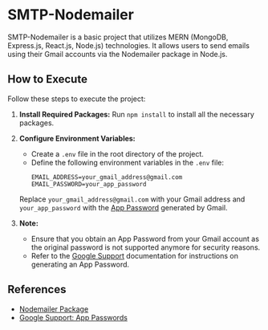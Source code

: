 # SMTP-Nodemailer

SMTP-Nodemailer is a basic project that utilizes MERN (MongoDB, Express.js, React.js, Node.js) technologies. It allows users to send emails using their Gmail accounts via the Nodemailer package in Node.js.

## How to Execute

Follow these steps to execute the project:

1. **Install Required Packages:** Run `npm install` to install all the necessary packages.

2. **Configure Environment Variables:**
   - Create a `.env` file in the root directory of the project.
   - Define the following environment variables in the `.env` file:
     ```
     EMAIL_ADDRESS=your_gmail_address@gmail.com
     EMAIL_PASSWORD=your_app_password
     ```
   Replace `your_gmail_address@gmail.com` with your Gmail address and `your_app_password` with the [App Password](https://support.google.com/mail/answer/185833?hl=en) generated by Gmail.

3. **Note:**
   - Ensure that you obtain an App Password from your Gmail account as the original password is not supported anymore for security reasons.
   - Refer to the [Google Support](https://support.google.com/mail/answer/185833?hl=en) documentation for instructions on generating an App Password.

## References
- [Nodemailer Package](https://nodemailer.com/about/)
- [Google Support: App Passwords](https://support.google.com/mail/answer/185833?hl=en)
